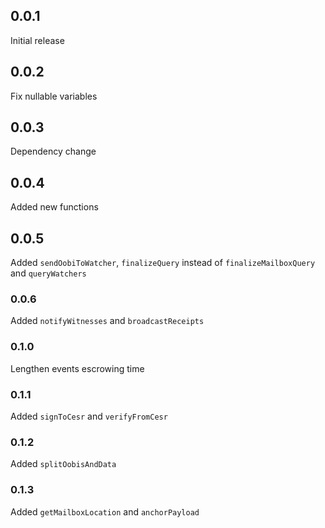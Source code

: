 ## 0.0.1

Initial release

## 0.0.2

Fix nullable variables

## 0.0.3

Dependency change

## 0.0.4

Added new functions

## 0.0.5

Added `sendOobiToWatcher`, `finalizeQuery` instead of `finalizeMailboxQuery` and `queryWatchers`

### 0.0.6

Added `notifyWitnesses` and `broadcastReceipts`

### 0.1.0

Lengthen events escrowing time

### 0.1.1

Added `signToCesr` and `verifyFromCesr`

### 0.1.2

Added `splitOobisAndData`

### 0.1.3

Added `getMailboxLocation` and `anchorPayload`
